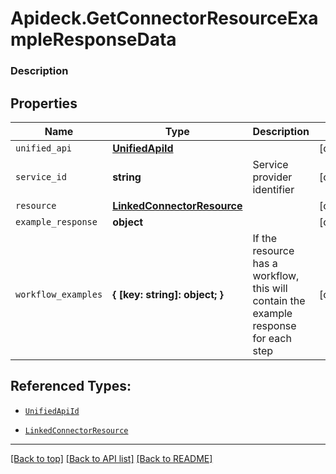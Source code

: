 # Apideck.GetConnectorResourceExampleResponseData

### Description

## Properties
Name | Type | Description | Notes
------------ | ------------- | ------------- | -------------
`unified_api` | [**UnifiedApiId**](UnifiedApiId.md) |  | [optional] 
`service_id` | **string** | Service provider identifier | [optional] 
`resource` | [**LinkedConnectorResource**](LinkedConnectorResource.md) |  | [optional] 
`example_response` | **object** |  | [optional] 
`workflow_examples` | **{ [key: string]: object; }** | If the resource has a workflow, this will contain the example response for each step | [optional] 





## Referenced Types:
* [`UnifiedApiId`](UnifiedApiId.md)

* [`LinkedConnectorResource`](LinkedConnectorResource.md)



---

[[Back to top]](#) [[Back to API list]](../../../../README.md#documentation-for-api-endpoints) [[Back to README]](../../../../README.md)


